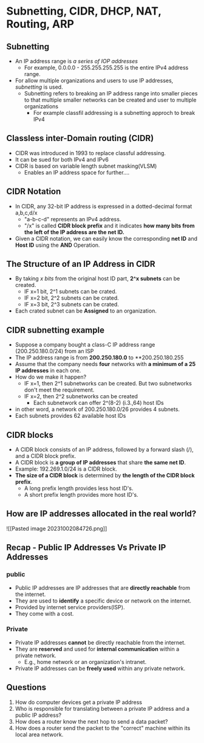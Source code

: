# Subnetting, CIDR, DHCP, NAT, Routing, ARP

## Subnetting
- An IP address range is *a series of IOP addresses*
	- For example, 0.0.0.0 - 255.255.255.255 is the entire IPv4 address range.
- For allow multiple organizations and users to use IP addresses, *subnetting* is used.
	- Subnetting refers to breaking an IP address range into smaller  pieces to that multiple 
	  smaller networks can be created and user to multiple organizations
	  - For example classfil addressing is a subnetting approch to break IPv4

## Classless inter-Domain routing (CIDR)
- CIDR was introduced in 1993 to replace classful addressing.
- It can be sued for both IPv4 and IPv6
- CIDR is based on variable length subnet masking(VLSM)
	- Enables an IP address space for further....

## CIDR Notation 
- In CIDR, any 32-bit IP address is expressed in a dotted-decimal format a,b,c,d/x
	- "a-b-c-d" represents an IPv4 address.
	- "/x" is called **CIDR block prefix** and it indicates **how many bits from the left of the IP address are the net ID.**
- Given a CIDR notation, we can easily know the corresponding **net ID** and **Host ID** using the **AND** Operation. 

## The Structure of an IP Address in CIDR
- By taking *x bits* from the original host ID part, **2^x subnets** can be created.
	- IF x=1 bit, 2^1 subnets can be crated.
	- IF x=2 bit, 2^2 subnets can be crated.
	- IF x=3 bit, 2^3 subnets can be crated.
- Each crated subnet can be **Assigned** to an organization.

## CIDR subnetting example
- Suppose a company bought a class-C IP address range (200.250.180.0/24) from an ISP
- The IP address range is from **200.250.180.0** to **200.250.180.255
- Assume that the company needs **four** networks with **a minimum of a 25 IP addresses** in  each one.
- How do we make it happen?
	- IF x=1, then 2^1 subnetworks can be created. But two subnetworks don't meet the requirement.
	- IF x=2, then 2^2 subnetworks can be created
		- Each subnetwork can offer 2^(8-2) (i.3.,64) host IDs
- in other word, a network of 200.250.180.0/26 provides 4 subnets.
- Each subnets provides 62 available host IDs

## CIDR blocks 
- A CIDR block consists of an IP address, followed by a forward slash (/), and a CIDR block prefix.
- A CIDR block is **a group of IP addresses** that share **the same net ID**.
- Example: 192.269.1.0/24 is a CIDR block.
- **The size of a CIDR block** is determined by **the length of the CIDR block prefix**.
	- A long prefix length provides less host ID's.
	- A short prefix length provides more host ID's.

## How are IP addresses allocated in the real world?
![[Pasted image 20231002084726.png]]

## Recap - Public IP Addresses Vs Private IP Addresses

### public
- Public IP addresses are IP addresses that are **directly reachable** from the internet.
- They are used to **identify** a specific device or network on the internet.
- Provided by internet service providers(ISP).
- They come with a cost.

### Private
- Private IP addresses **cannot** be directly reachable from the internet.
- They are **reserved** and used for **internal communication** within a private network.
	- E.g., home network or an organization's intranet.
- Private IP addresses can be **freely used** within any private network.

## Questions 
1.  How do computer devices get a private IP address
2. Who is responsible for translating between a private IP address and a public IP address? 
3. How does a router know the next hop to send a data packet?
4. How does a router send the packet to the "correct" machine within its local area network.
